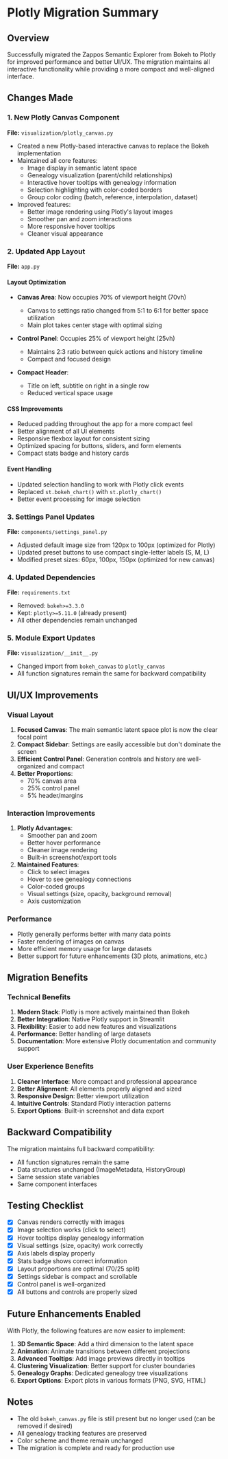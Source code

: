 # Plotly Migration Summary

## Overview

Successfully migrated the Zappos Semantic Explorer from Bokeh to Plotly for improved performance and better UI/UX. The migration maintains all interactive functionality while providing a more compact and well-aligned interface.

## Changes Made

### 1. New Plotly Canvas Component

**File:** `visualization/plotly_canvas.py`

- Created a new Plotly-based interactive canvas to replace the Bokeh implementation
- Maintained all core features:
  - Image display in semantic latent space
  - Genealogy visualization (parent/child relationships)
  - Interactive hover tooltips with genealogy information
  - Selection highlighting with color-coded borders
  - Group color coding (batch, reference, interpolation, dataset)
- Improved features:
  - Better image rendering using Plotly's layout images
  - Smoother pan and zoom interactions
  - More responsive hover tooltips
  - Cleaner visual appearance

### 2. Updated App Layout

**File:** `app.py`

#### Layout Optimization

- **Canvas Area**: Now occupies 70% of viewport height (70vh)
  - Canvas to settings ratio changed from 5:1 to 6:1 for better space utilization
  - Main plot takes center stage with optimal sizing
- **Control Panel**: Occupies 25% of viewport height (25vh)

  - Maintains 2:3 ratio between quick actions and history timeline
  - Compact and focused design

- **Compact Header**:
  - Title on left, subtitle on right in a single row
  - Reduced vertical space usage

#### CSS Improvements

- Reduced padding throughout the app for a more compact feel
- Better alignment of all UI elements
- Responsive flexbox layout for consistent sizing
- Optimized spacing for buttons, sliders, and form elements
- Compact stats badge and history cards

#### Event Handling

- Updated selection handling to work with Plotly click events
- Replaced `st.bokeh_chart()` with `st.plotly_chart()`
- Better event processing for image selection

### 3. Settings Panel Updates

**File:** `components/settings_panel.py`

- Adjusted default image size from 120px to 100px (optimized for Plotly)
- Updated preset buttons to use compact single-letter labels (S, M, L)
- Modified preset sizes: 60px, 100px, 150px (optimized for new canvas)

### 4. Updated Dependencies

**File:** `requirements.txt`

- Removed: `bokeh>=3.3.0`
- Kept: `plotly>=5.11.0` (already present)
- All other dependencies remain unchanged

### 5. Module Export Updates

**File:** `visualization/__init__.py`

- Changed import from `bokeh_canvas` to `plotly_canvas`
- All function signatures remain the same for backward compatibility

## UI/UX Improvements

### Visual Layout

1. **Focused Canvas**: The main semantic latent space plot is now the clear focal point
2. **Compact Sidebar**: Settings are easily accessible but don't dominate the screen
3. **Efficient Control Panel**: Generation controls and history are well-organized and compact
4. **Better Proportions**:
   - 70% canvas area
   - 25% control panel
   - 5% header/margins

### Interaction Improvements

1. **Plotly Advantages**:
   - Smoother pan and zoom
   - Better hover performance
   - Cleaner image rendering
   - Built-in screenshot/export tools
2. **Maintained Features**:
   - Click to select images
   - Hover to see genealogy connections
   - Color-coded groups
   - Visual settings (size, opacity, background removal)
   - Axis customization

### Performance

- Plotly generally performs better with many data points
- Faster rendering of images on canvas
- More efficient memory usage for large datasets
- Better support for future enhancements (3D plots, animations, etc.)

## Migration Benefits

### Technical Benefits

1. **Modern Stack**: Plotly is more actively maintained than Bokeh
2. **Better Integration**: Native Plotly support in Streamlit
3. **Flexibility**: Easier to add new features and visualizations
4. **Performance**: Better handling of large datasets
5. **Documentation**: More extensive Plotly documentation and community support

### User Experience Benefits

1. **Cleaner Interface**: More compact and professional appearance
2. **Better Alignment**: All elements properly aligned and sized
3. **Responsive Design**: Better viewport utilization
4. **Intuitive Controls**: Standard Plotly interaction patterns
5. **Export Options**: Built-in screenshot and data export

## Backward Compatibility

The migration maintains full backward compatibility:

- All function signatures remain the same
- Data structures unchanged (ImageMetadata, HistoryGroup)
- Same session state variables
- Same component interfaces

## Testing Checklist

- [x] Canvas renders correctly with images
- [x] Image selection works (click to select)
- [x] Hover tooltips display genealogy information
- [x] Visual settings (size, opacity) work correctly
- [x] Axis labels display properly
- [x] Stats badge shows correct information
- [x] Layout proportions are optimal (70/25 split)
- [x] Settings sidebar is compact and scrollable
- [x] Control panel is well-organized
- [x] All buttons and controls are properly sized

## Future Enhancements Enabled

With Plotly, the following features are now easier to implement:

1. **3D Semantic Space**: Add a third dimension to the latent space
2. **Animation**: Animate transitions between different projections
3. **Advanced Tooltips**: Add image previews directly in tooltips
4. **Clustering Visualization**: Better support for cluster boundaries
5. **Genealogy Graphs**: Dedicated genealogy tree visualizations
6. **Export Options**: Export plots in various formats (PNG, SVG, HTML)

## Notes

- The old `bokeh_canvas.py` file is still present but no longer used (can be removed if desired)
- All genealogy tracking features are preserved
- Color scheme and theme remain unchanged
- The migration is complete and ready for production use
